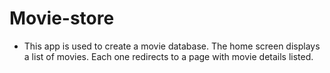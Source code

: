 # Movie-store

* This app is used to create a movie database. The home screen displays a list of movies. Each one redirects to a page with movie details listed.
